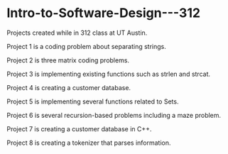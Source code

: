 # Intro-to-Software-Design---312
Projects created while in 312 class at UT Austin.

Project 1 is a coding problem about separating strings.

Project 2 is three matrix coding problems.

Project 3 is implementing existing functions such as strlen and strcat.

Project 4 is creating a customer database.

Project 5 is implementing several functions related to Sets.

Project 6 is several recursion-based problems including a maze problem.

Project 7 is creating a customer database in C++.

Project 8 is creating a tokenizer that parses information.
